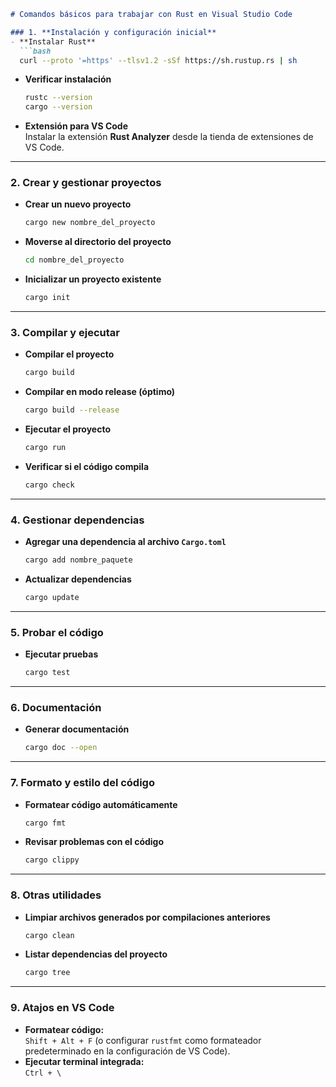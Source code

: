 ```markdown
# Comandos básicos para trabajar con Rust en Visual Studio Code

### 1. **Instalación y configuración inicial**
- **Instalar Rust**  
  ```bash
  curl --proto '=https' --tlsv1.2 -sSf https://sh.rustup.rs | sh
  ```
- **Verificar instalación**  
  ```bash
  rustc --version
  cargo --version
  ```

- **Extensión para VS Code**  
  Instalar la extensión **Rust Analyzer** desde la tienda de extensiones de VS Code.

---

### 2. **Crear y gestionar proyectos**
- **Crear un nuevo proyecto**  
  ```bash
  cargo new nombre_del_proyecto
  ```
- **Moverse al directorio del proyecto**  
  ```bash
  cd nombre_del_proyecto
  ```
- **Inicializar un proyecto existente**  
  ```bash
  cargo init
  ```

---

### 3. **Compilar y ejecutar**
- **Compilar el proyecto**  
  ```bash
  cargo build
  ```
- **Compilar en modo release (óptimo)**  
  ```bash
  cargo build --release
  ```
- **Ejecutar el proyecto**  
  ```bash
  cargo run
  ```
- **Verificar si el código compila**  
  ```bash
  cargo check
  ```

---

### 4. **Gestionar dependencias**
- **Agregar una dependencia al archivo `Cargo.toml`**  
  ```bash
  cargo add nombre_paquete
  ```
- **Actualizar dependencias**  
  ```bash
  cargo update
  ```

---

### 5. **Probar el código**
- **Ejecutar pruebas**  
  ```bash
  cargo test
  ```

---

### 6. **Documentación**
- **Generar documentación**  
  ```bash
  cargo doc --open
  ```

---

### 7. **Formato y estilo del código**
- **Formatear código automáticamente**  
  ```bash
  cargo fmt
  ```
- **Revisar problemas con el código**  
  ```bash
  cargo clippy
  ```

---

### 8. **Otras utilidades**
- **Limpiar archivos generados por compilaciones anteriores**  
  ```bash
  cargo clean
  ```
- **Listar dependencias del proyecto**  
  ```bash
  cargo tree
  ```

---

### 9. **Atajos en VS Code**
- **Formatear código:**  
  `Shift + Alt + F` (o configurar `rustfmt` como formateador predeterminado en la configuración de VS Code).  
- **Ejecutar terminal integrada:**  
  `Ctrl + \`  

```